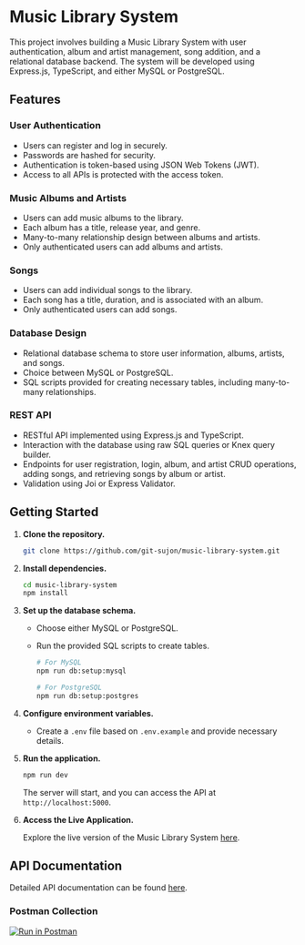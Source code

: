 # Music Library System

This project involves building a Music Library System with user authentication, album and artist management, song addition, and a relational database backend. The system will be developed using Express.js, TypeScript, and either MySQL or PostgreSQL.

## Features

### User Authentication
- Users can register and log in securely.
- Passwords are hashed for security.
- Authentication is token-based using JSON Web Tokens (JWT).
- Access to all APIs is protected with the access token.

### Music Albums and Artists
- Users can add music albums to the library.
- Each album has a title, release year, and genre.
- Many-to-many relationship design between albums and artists.
- Only authenticated users can add albums and artists.

### Songs
- Users can add individual songs to the library.
- Each song has a title, duration, and is associated with an album.
- Only authenticated users can add songs.

### Database Design
- Relational database schema to store user information, albums, artists, and songs.
- Choice between MySQL or PostgreSQL.
- SQL scripts provided for creating necessary tables, including many-to-many relationships.

### REST API
- RESTful API implemented using Express.js and TypeScript.
- Interaction with the database using raw SQL queries or Knex query builder.
- Endpoints for user registration, login, album, and artist CRUD operations, adding songs, and retrieving songs by album or artist.
- Validation using Joi or Express Validator.

## Getting Started

1. **Clone the repository.**

    ```bash
    git clone https://github.com/git-sujon/music-library-system.git
    ```

2. **Install dependencies.**

    ```bash
    cd music-library-system
    npm install
    ```

3. **Set up the database schema.**

   - Choose either MySQL or PostgreSQL.
   - Run the provided SQL scripts to create tables.

      ```bash
      # For MySQL
      npm run db:setup:mysql

      # For PostgreSQL
      npm run db:setup:postgres
      ```

4. **Configure environment variables.**

   - Create a `.env` file based on `.env.example` and provide necessary details.

5. **Run the application.**

    ```bash
    npm run dev
    ```

   The server will start, and you can access the API at `http://localhost:5000`.


6. **Access the Live Application.**

   Explore the live version of the Music Library System [here](https://music-library-system-iota.vercel.app).


## API Documentation

Detailed API documentation can be found [here](./docs). 

### Postman Collection
[![Run in Postman](https://run.pstmn.io/button.svg)](https://www.postman.com/dark-crater-816589/workspace/share-to-public/collection/24279792-45f35380-aabb-4a8f-9e4c-ef1f7a38047d)


